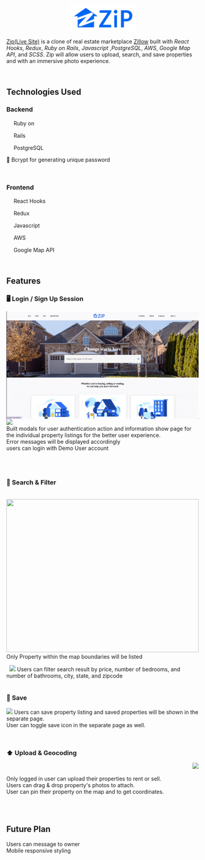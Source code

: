 <p align="center">
  <img width="180" height="70" src="https://github.com/juliajykim/ZipHook/blob/main/logo.png">
</p>

[Zip(Live Site)](https://ziphook.herokuapp.com/#/) is a clone of real estate marketplace [Zillow](https://www.zillow.com/) built with _React Hooks_, _Redux_, _Ruby on Rails_, _Javascript_ ,_PostgreSQL_, _AWS_, _Google Map API_, and _SCSS_.
Zip will allow users to upload, search, and save properties and with an immersive photo experience.

&nbsp;

## Technologies Used

### Backend

<p align="left">
 <img width="15" height="15" src="https://cdn.jsdelivr.net/gh/devicons/devicon/icons/ruby/ruby-original.svg"> Ruby on 
</p>
<p align="left">
  <img width="15" height="15" src="https://cdn.jsdelivr.net/gh/devicons/devicon/icons/rails/rails-plain.svg"> Rails
</p>
<p align="left">
  <img width="15" height="15" src="https://cdn.jsdelivr.net/gh/devicons/devicon/icons/postgresql/postgresql-original.svg"> PostgreSQL
</p>
<p align="left">
   🔐  Bcrypt for generating unique password
</p>

&nbsp;

### Frontend

<p align="left">
  <img width="15" height="15" src="https://cdn.jsdelivr.net/gh/devicons/devicon/icons/react/react-original.svg"> React Hooks
</p>
<p align="left">
  <img width="15" height="15" src="https://cdn.jsdelivr.net/gh/devicons/devicon/icons/redux/redux-original.svg"> Redux
</p>
<p align="left">
  <img width="15" height="15" src="https://cdn.jsdelivr.net/gh/devicons/devicon/icons/javascript/javascript-plain.svg"> Javascript
</p>
<p align="left">
  <img width="15" height="15" src="https://cdn.jsdelivr.net/gh/devicons/devicon/icons/amazonwebservices/amazonwebservices-original.svg"> AWS
</p>
<p align="left">
  <img width="15" height="15" src="https://cdn.jsdelivr.net/gh/devicons/devicon/icons/google/google-original.svg"> Google Map API
</p>

&nbsp;

## Features

### 🖥 Login / Sign Up Session

<p align="left">
 <img align="left" src='https://github.com/juliajykim/ZipHook/blob/main/session.gif'> 

<img align="left" src='https://github.com/juliajykim/ZipHook/blob/main/modal.gif'>
&nbsp;
  <br>
Built modals for user authentication action and information show page for the individual property listings for the better user experience. 
<br>
Error messages will be displayed accordingly
<br>
users can login with Demo User account


\
&nbsp;

### 🔦 Search & Filter
&nbsp;
<img width="100%" height="400" src='https://github.com/juliajykim/ZipHook/blob/main/bound.gif'>
Only Property within the map boundaries will be listed

&nbsp;
<img src='https://github.com/juliajykim/ZipHook/blob/main/main.gif'>
Users can filter search result by price, number of bedrooms, and number of bathrooms, city, state, and zipcode
\
&nbsp;

### 💙 Save
<img src="https://github.com/juliajykim/ZipHook/blob/main/saves.gif"> 
Users can save property listing and saved properties will be shown in the separate page. 
<br>
User can toggle save icon in the separate page as well.

&nbsp;

### ⬆️ Upload & Geocoding

<p align="right">
  <img src="https://github.com/juliajykim/ZipHook/blob/main/upload.gif"> 
</p>
Only logged in user can upload their properties to rent or sell.
<br> Users can drag & drop property's photos to attach.
<br> User can pin their property on the map and to get coordinates.

\
&nbsp;

## Future Plan

Users can message to owner
<br>
Mobile responsive styling
